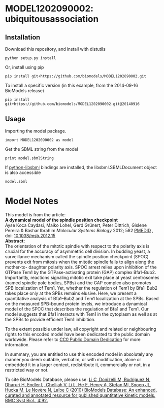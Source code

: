 # MODEL1202090002: ubiquitousassociation

## Installation

Download this repository, and install with distutils

`python setup.py install`

Or, install using pip

`pip install git+https://github.com/biomodels/MODEL1202090002.git`

To install a specific version (in this example, from the 2014-09-16 BioModels release)

`pip install git+https://github.com/biomodels/MODEL1202090002.git@20140916`

## Usage

Importing the model package.

`import MODEL1202090002 as model`

Get the SBML string from the model

`print model.sbmlString`

If [python-libsbml](https://pypi.python.org/pypi/python-libsbml) bindings are
installed, the libsbml.SBMLDocument object is also accessible

`model.sbml`


# Model Notes


This model is from the article:  
**A dynamical model of the spindle position checkpoint**   
Ayse Koca Caydasi, Maiko Lohel, Gerd Grünert, Peter Dittrich, Gislene Pereira
& Bashar Ibrahim _Molecular Systems Biology_ 2012; 582
[PMEDID](http://www.ncbi.nlm.nih.gov/pubmed/PMEDID) , doi:
[10.1038/msb.2012.15](http://dx.doi.org/10.1038/msb.2012.15)  
**Abstract:**   
The orientation of the mitotic spindle with respect to the polarity axis is
crucial for the accuracy of asymmetric cell division. In budding yeast, a
surveillance mechanism called the spindle position checkpoint (SPOC) prevents
exit from mitosis when the mitotic spindle fails to align along the mother-to-
daughter polarity axis. SPOC arrest relies upon inhibition of the GTPase Tem1
by the GTPase-activating protein (GAP) complex Bfa1–Bub2. Importantly,
reactions signaling mitotic exit take place at yeast centrosomes (named
spindle pole bodies, SPBs) and the GAP complex also promotes SPB localization
of Tem1. Yet, whether the regulation of Tem1 by Bfa1–Bub2 takes place only at
the SPBs remains elusive. Here, we present a quantitative analysis of
Bfa1–Bub2 and Tem1 localization at the SPBs. Based on the measured SPB-bound
protein levels, we introduce a dynamical model of the SPOC that describes the
regulation of Bfa1 and Tem1. Our model suggests that Bfa1 interacts with Tem1
in the cytoplasm as well as at the SPBs to provide efficient Tem1 inhibition.

To the extent possible under law, all copyright and related or neighbouring
rights to this encoded model have been dedicated to the public domain
worldwide. Please refer to [CC0 Public Domain
Dedication](http://creativecommons.org/publicdomain/zero/1.0/) for more
information.

In summary, you are entitled to use this encoded model in absolutely any
manner you deem suitable, verbatim, or with modification, alone or embedded it
in a larger context, redistribute it, commercially or not, in a restricted way
or not.

To cite BioModels Database, please use: [Li C, Donizelli M, Rodriguez N,
Dharuri H, Endler L, Chelliah V, Li L, He E, Henry A, Stefan MI, Snoep JL,
Hucka M, Le Novère N, Laibe C (2010) BioModels Database: An enhanced, curated
and annotated resource for published quantitative kinetic models. BMC Syst
Biol., 4:92.](http://www.ncbi.nlm.nih.gov/pubmed/20587024)



